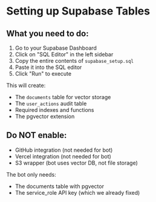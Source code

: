 # Setting up Supabase Tables

## What you need to do:

1. Go to your Supabase Dashboard
2. Click on "SQL Editor" in the left sidebar
3. Copy the entire contents of `supabase_setup.sql`
4. Paste it into the SQL editor
5. Click "Run" to execute

This will create:
- The `documents` table for vector storage
- The `user_actions` audit table
- Required indexes and functions
- The pgvector extension

## Do NOT enable:
- GitHub integration (not needed for bot)
- Vercel integration (not needed for bot)
- S3 wrapper (bot uses vector DB, not file storage)

The bot only needs:
- The documents table with pgvector
- The service_role API key (which we already fixed)